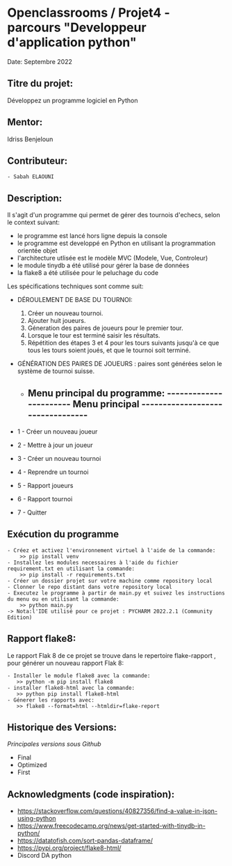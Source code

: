 # Openclassrooms / Projet4 - parcours "Developpeur d'application python"

Date: Septembre 2022 


## Titre du projet:  
Développez un programme logiciel en Python

## Mentor:
Idriss Benjeloun

## Contributeur:    
    - Sabah ELAOUNI    

## Description:   

Il s'agit d'un programme qui permet de gérer des tournois d'echecs, selon le context suivant:

- le programme est lancé hors ligne depuis la console
- le programme est developpé en Python en utilisant la programmation orientée objet
- l'architecture utlisée est le modèle MVC (Modele, Vue, Controleur)
- le module tinydb a été utilisé pour gérer la base de données
- la flake8 a été utilisée pour le peluchage du code


Les spécifications techniques sont comme suit:

- DÉROULEMENT DE BASE DU TOURNOI:
    1. Créer un nouveau tournoi.
    2. Ajouter huit joueurs.
    3. Géneration des paires de joueurs pour le premier tour.
    4. Lorsque le tour est terminé saisir les résultats.
    5. Répétition des étapes 3 et 4 pour les tours suivants jusqu'à ce que tous les tours soient joués, et que le tournoi soit terminé.
 
- GÉNÉRATION DES PAIRES DE JOUEURS : paires sont générées selon le système de tournoi suisse.
  - Menu principal du programme: 
    ----------------------- Menu principal ---------------------------------
    ------------------------------------------------------------------------
 - 1 - Créer un nouveau joueur
 - 2 - Mettre à jour un joueur
 - 3 - Créer un nouveau tournoi
 - 4 - Reprendre un tournoi
 - 5 - Rapport joueurs
 - 6 - Rapport tournoi
 - 7 - Quitter
  

  
## Exécution du programme  
 

    - Créez et activez l'environnement virtuel à l'aide de la commande:
        >> pip install venv
    - Installez les modules necessaires à l'aide du fichier requirement.txt en utilisant la commande:   
        >> pip install -r requirements.txt  
    - Créer un dossier projet sur votre machine comme repository local
    - Clonner le repo distant dans votre repository local  
    - Executez le programme à partir de main.py et suivez les instructions du menu ou en utilisant la commande:
        >> python main.py
    -> Nota:l'IDE utilisé pour ce projet : PYCHARM 2022.2.1 (Community Edition)

  
## Rapport flake8:    
  Le rapport Flak 8 de ce projet se trouve dans le repertoire flake-rapport , pour générer un nouveau rapport Flak 8:

    - Installer le module flake8 avec la commande:   
       >> python -m pip install flake8
    - installer flake8-html avec la commande:
       >> python pip install flake8-html  
    - Génerer les rapports avec: 
       >> flake8 --format=html --htmldir=flake-report
    
  
     

## Historique des Versions:    
 *Principales versions sous Github*
 - Final 
 - Optimized 
 - First 

## Acknowledgments (code inspiration): 

- https://stackoverflow.com/questions/40827356/find-a-value-in-json-using-python
- https://www.freecodecamp.org/news/get-started-with-tinydb-in-python/
- https://datatofish.com/sort-pandas-dataframe/
- https://pypi.org/project/flake8-html/
- Discord DA python